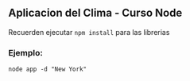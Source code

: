 ## Aplicacion del Clima - Curso Node


Recuerden ejecutar ``` npm install ``` para las librerias


### Ejemplo:

```
node app -d "New York"
```
